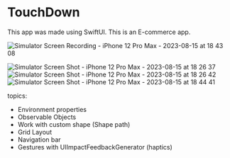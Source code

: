 # TouchDown

This app was made using SwiftUI.
This is an E-commerce app.

![Simulator Screen Recording - iPhone 12 Pro Max - 2023-08-15 at 18 43 08](https://github.com/adriancysvillegast/TouchDown/assets/81894293/a37eaa53-c85b-49db-88b8-5051946dd723)

![Simulator Screen Shot - iPhone 12 Pro Max - 2023-08-15 at 18 26 37](https://github.com/adriancysvillegast/TouchDown/assets/81894293/073e292f-bb27-4ae9-a741-4c1234753756)
![Simulator Screen Shot - iPhone 12 Pro Max - 2023-08-15 at 18 26 42](https://github.com/adriancysvillegast/TouchDown/assets/81894293/75ddd2cc-299f-410d-a2fa-b1ee798ee65f)
![Simulator Screen Shot - iPhone 12 Pro Max - 2023-08-15 at 18 44 41](https://github.com/adriancysvillegast/TouchDown/assets/81894293/c1e614d9-b368-43d7-912a-a2ee9ac531c4)


topics: 
- Environment properties
- Observable Objects
- Work with custom shape (Shape path)
- Grid Layout
- Navigation bar
- Gestures with UIImpactFeedbackGenerator (haptics)

